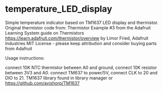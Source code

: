 # temperature_LED_display
Simple temperature indicator based on TM1637 LED display and thermistor.
Original thermistor code from: Thermistor Example #3 from the Adafruit Learning System guide on Thermistors
https://learn.adafruit.com/thermistor/overview by Limor Fried, Adafruit
Industries MIT License - please keep attribution and consider buying parts
from Adafruit

Usage instructions:

  connect 10K NTC thermistor between A0 and ground, connect 10K resistor between 3V3 and A0.
  connect TM637 to power/5V, connect CLK to 20 and DIO to 21.
  TM1637 library found in library manager or https://github.com/avishorp/TM1637

